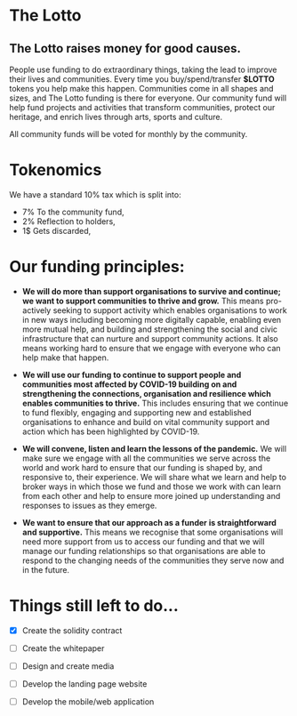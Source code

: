 # The Lotto

## The Lotto raises money for good causes.
People use funding to do extraordinary things, taking the lead to improve their lives and communities. Every time you buy/spend/transfer **$LOTTO** tokens you help make this happen. Communities come in all shapes and sizes, and The Lotto funding is there for everyone. Our community fund will help fund projects and activities that transform communities, protect our heritage, and enrich lives through arts, sports and culture.

All community funds will be voted for monthly by the community. 

# Tokenomics
We have a standard 10% tax which is split into:
* 7% To the community fund,
* 2% Reflection to holders,
* 1$ Gets discarded,

# Our funding principles:
* **We will do more than support organisations to survive and continue; we want to support communities to thrive and grow.**
This means pro-actively seeking to support activity which enables organisations to work in new ways including becoming more digitally capable, enabling even more mutual help, and building and strengthening the social and civic infrastructure that can nurture and support community actions. It also means working hard to ensure that we engage with everyone who can help make that happen. 

* **We will use our funding to continue to support people and communities most affected by COVID-19 building on and strengthening the connections, organisation and resilience which enables communities to thrive.**
This includes ensuring that we continue to fund flexibly, engaging and supporting new and established organisations to enhance and build on vital community support and action which has been highlighted by COVID-19.

* **We will convene, listen and learn the lessons of the pandemic.**
We will make sure we engage with all the communities we serve across the world and work hard to ensure that our funding is shaped by, and responsive to, their experience. We will share what we learn and help to broker ways in which those we fund and those we work with can learn from each other and help to ensure more joined up understanding and responses to issues as they emerge.

* **We want to ensure that our approach as a funder is straightforward and supportive.**
This means we recognise that some organisations will need more support from us to access our funding and that we will manage our funding relationships so that organisations are able to respond to the changing needs of the communities they serve now and in the future.

# Things still left to do...
- [x] Create the solidity contract
- [ ] Create the whitepaper 
- [ ] Design and create media
- [ ] Develop the landing page website
- [ ] Develop the mobile/web application


